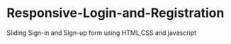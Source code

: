 # Responsive-Login-and-Registration

Sliding Sign-in and Sign-up form using HTML,CSS and javascript
